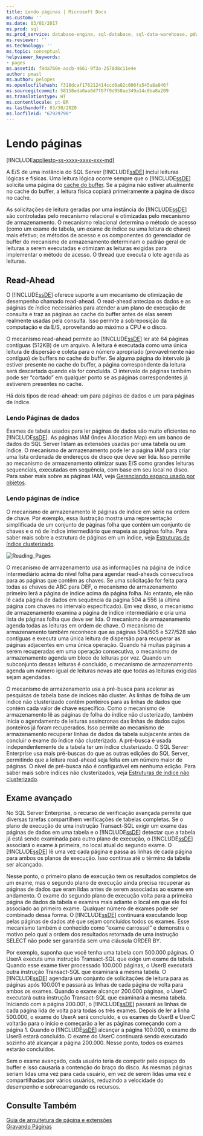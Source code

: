 ```yaml
---
title: Lendo páginas | Microsoft Docs
ms.custom: ''
ms.date: 03/01/2017
ms.prod: sql
ms.prod_service: database-engine, sql-database, sql-data-warehouse, pdw
ms.reviewer: ''
ms.technology: ''
ms.topic: conceptual
helpviewer_keywords:
- pages
ms.assetid: f8da760e-aacb-4661-9f3a-2578d8c11e4e
author: pmasl
ms.author: pelopes
ms.openlocfilehash: f318dcaf176212414ccd0a82c006fa545a8a846f
ms.sourcegitcommit: 58158eda0aa0d7f87f9d958ae349a14c0ba8a209
ms.translationtype: HT
ms.contentlocale: pt-BR
ms.lasthandoff: 03/30/2020
ms.locfileid: "67929798"
---
```

# <a name="reading-pages"></a>Lendo páginas
[!INCLUDE[appliesto-ss-xxxx-xxxx-xxx-md](../includes/appliesto-ss-xxxx-xxxx-xxx-md.md)]

A E/S de uma instância do SQL Server [!INCLUDE[ssDE](../includes/ssde-md.md)] inclui leituras lógicas e físicas. Uma leitura lógica ocorre sempre que o [!INCLUDE[ssDE](../includes/ssde-md.md)] solicita uma página do [cache do buffer](../relational-databases/memory-management-architecture-guide.md). Se a página não estiver atualmente no cache do buffer, a leitura física copiará primeiramente a página de disco no cache.

As solicitações de leitura geradas por uma instância do [!INCLUDE[ssDE](../includes/ssde-md.md)] são controladas pelo mecanismo relacional e otimizadas pelo mecanismo de armazenamento. O mecanismo relacional determina o método de acesso (como um exame de tabela, um exame de índice ou uma leitura de chave) mais efetivo; os métodos de acesso e os componentes do gerenciador de buffer do mecanismo de armazenamento determinam o padrão geral de leituras a serem executadas e otimizam as leituras exigidas para implementar o método de acesso. O thread que executa o lote agenda as leituras.

## <a name="read-ahead"></a>Read-Ahead
O [!INCLUDE[ssDE](../includes/ssde-md.md)] oferece suporte a um mecanismo de otimização de desempenho chamado read-ahead. O read-ahead antecipa os dados e as páginas de índice necessários para atender a um plano de execução de consulta e traz as páginas ao cache do buffer antes de elas serem realmente usadas pela consulta. Isso permite a sobreposição da computação e da E/S, aproveitando ao máximo a CPU e o disco. 

O mecanismo read-ahead permite ao [!INCLUDE[ssDE](../includes/ssde-md.md)] ler até 64 páginas contíguas (512KB) de um arquivo. A leitura é executada como uma única leitura de dispersão e coleta para o número apropriado (provavelmente não contíguo) de buffers no cache do buffer. Se alguma página do intervalo já estiver presente no cache do buffer, a página correspondente da leitura será descartada quando ela for concluída. O intervalo de páginas também pode ser “cortado” em qualquer ponto se as páginas correspondentes já estiverem presentes no cache.

Há dois tipos de read-ahead: um para páginas de dados e um para páginas de índice.

### <a name="reading-data-pages"></a>Lendo Páginas de dados
Exames de tabela usados para ler páginas de dados são muito eficientes no [!INCLUDE[ssDE](../includes/ssde-md.md)]. As páginas IAM (Index Allocation Map) em um banco de dados do SQL Server listam as extensões usadas por uma tabela ou um índice. O mecanismo de armazenamento pode ler a página IAM para criar uma lista ordenada de endereços de disco que deve ser lida. Isso permite ao mecanismo de armazenamento otimizar suas E/S como grandes leituras sequenciais, executadas em sequência, com base em seu local no disco. Para saber mais sobre as páginas IAM, veja [Gerenciando espaço usado por objetos](../relational-databases/pages-and-extents-architecture-guide.md).

### <a name="reading-index-pages"></a>Lendo páginas de índice
O mecanismo de armazenamento lê páginas de índice em série na ordem de chave. Por exemplo, essa ilustração mostra uma representação simplificada de um conjunto de páginas folha que contém um conjunto de chaves e o nó de índice intermediário que mapeia as páginas folha. Para saber mais sobre a estrutura de páginas em um índice, veja [Estruturas de índice clusterizado](../relational-databases/pages-and-extents-architecture-guide.md).

![Reading_Pages](../relational-databases/media/reading-pages.gif)

O mecanismo de armazenamento usa as informações na página de índice intermediário acima do nível folha para agendar read-aheads consecutivos para as páginas que contêm as chaves. Se uma solicitação for feita para todas as chaves de ABC para DEF, o mecanismo de armazenamento primeiro lerá a página de índice acima da página folha. No entanto, ele não lê cada página de dados em sequência da página 504 a 556 (a última página com chaves no intervalo especificado). Em vez disso, o mecanismo de armazenamento examina a página de índice intermediário e cria uma lista de páginas folha que deve ser lida. O mecanismo de armazenamento agenda todas as leituras em ordem de chave. O mecanismo de armazenamento também reconhece que as páginas 504/505 e 527/528 são contíguas e executa uma única leitura de dispersão para recuperar as páginas adjacentes em uma única operação. Quando há muitas páginas a serem recuperadas em uma operação consecutiva, o mecanismo de armazenamento agenda um bloco de leituras por vez. Quando um subconjunto dessas leituras é concluído, o mecanismo de armazenamento agenda um número igual de leituras novas até que todas as leituras exigidas sejam agendadas.

O mecanismo de armazenamento usa a pré-busca para acelerar as pesquisas de tabela base de índices não cluster. As linhas de folha de um índice não clusterizado contêm ponteiros para as linhas de dados que contém cada valor de chave específico. Como o mecanismo de armazenamento lê as páginas de folha do índice não clusterizado, também inicia o agendamento de leituras assíncronas das linhas de dados cujos ponteiros já foram recuperados. Isso permite ao mecanismo de armazenamento recuperar linhas de dados da tabela subjacente antes de concluir o exame do índice não clusterizado. A pré-busca é usada independentemente de a tabela ter um índice clusterizado. O SQL Server Enterprise usa mais pré-buscas do que as outras edições do SQL Server, permitindo que a leitura read-ahead seja feita em um número maior de páginas. O nível de pré-busca não é configurável em nenhuma edição. Para saber mais sobre índices não clusterizados, veja [Estruturas de índice não clusterizado](../relational-databases/pages-and-extents-architecture-guide.md).

## <a name="advanced-scanning"></a>Exame avançado
No SQL Server Enterprise, o recurso de verificação avançada permite que diversas tarefas compartilhem verificações de tabelas completas. Se o plano de execução de uma instrução Transact-SQL exigir um exame das páginas de dados em uma tabela e o [!INCLUDE[ssDE](../includes/ssde-md.md)] detectar que a tabela já está sendo examinada para outro plano de execução, o [!INCLUDE[ssDE](../includes/ssde-md.md)] associará o exame à primeira, no local atual do segundo exame. O [!INCLUDE[ssDE](../includes/ssde-md.md)] lê uma vez cada página e passa as linhas de cada página para ambos os planos de execução. Isso continua até o término da tabela ser alcançado. 

Nesse ponto, o primeiro plano de execução tem os resultados completos de um exame, mas o segundo plano de execução ainda precisa recuperar as páginas de dados que eram lidas antes de serem associadas ao exame em andamento. O exame do segundo plano de execução volta para a primeira página de dados da tabela e examina mais adiante o local em que ele foi associado ao primeiro exame. Qualquer número de exames pode ser combinado dessa forma. O [!INCLUDE[ssDE](../includes/ssde-md.md)] continuará executando loop pelas páginas de dados até que sejam concluídos todos os exames. Esse mecanismo também é conhecido como “exame carrossel” e demonstra o motivo pelo qual a ordem dos resultados retornada de uma instrução SELECT não pode ser garantida sem uma cláusula ORDER BY. 

Por exemplo, suponha que você tenha uma tabela com 500.000 páginas. O UserA executa uma instrução Transact-SQL que exige um exame da tabela. Quando esse exame tiver processado 100.000 páginas, o UserB executará outra instrução Transact-SQL que examinará a mesma tabela. O [!INCLUDE[ssDE](../includes/ssde-md.md)] agendará um conjunto de solicitações de leitura para as páginas após 100.001 e passará as linhas de cada página de volta para ambos os exames. Quando o exame alcançar 200.000 páginas, o UserC executará outra instrução Transact-SQL que examinará a mesma tabela. Iniciando com a página 200.001, o [!INCLUDE[ssDE](../includes/ssde-md.md)] passará as linhas de cada página lida de volta para todas os três exames. Depois de ler a linha 500.000, o exame do UserA será concluído, e os exames do UserB e UserC voltarão para o início e começarão a ler as páginas começando com a página 1. Quando o [!INCLUDE[ssDE](../includes/ssde-md.md)] alcançar a página 100.000, o exame do UserB estará concluído. O exame do UserC continuará sendo executado sozinho até alcançar a página 200.000. Nesse ponto, todos os exames estarão concluídos. 

Sem o exame avançado, cada usuário teria de competir pelo espaço do buffer e isso causaria a contenção do braço do disco. As mesmas páginas seriam lidas uma vez para cada usuário, em vez de serem lidas uma vez e compartilhadas por vários usuários, reduzindo a velocidade do desempenho e sobrecarregando os recursos.

## <a name="see-also"></a>Consulte Também
[Guia de arquitetura de página e extensões](../relational-databases/pages-and-extents-architecture-guide.md)   
 [Gravando Páginas](../relational-databases/writing-pages.md)
